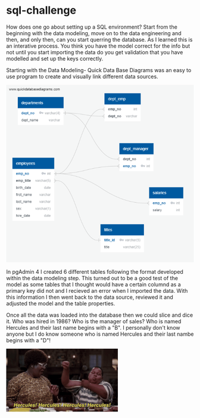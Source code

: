 # sql-challenge

How does one go about setting up a SQL environment?  Start from the beginning with the data modeling, 
move on to the data engineering and then, and only then, can you start querring the database.  As I 
learned this is an interative process.  You think you have the model correct for the info but not
until you start importing the data do you get validation that you have modelled and set up the keys 
correctly.

Starting with the Data Modeling- Quick Data Base Diagrams was an easy to use program to create and 
visually link different data sources.

![](images/QuickDBD-Employees.png)

In pgAdmin 4 I created 6 different tables following the format developed within the data modeling step.
This turned out to be a good test of the model as some tables that I thought would have a certain columnd
as a primary key did not and I recieved an error when I imported the data.  With this information I then 
went back to the data source, reviewed it and adjusted the model and the table properties.

Once all the data was loaded into the database then we could slice and dice it.  Who was hired in 1986?
Who is the manager of sales?  Who is named Hercules and their last name begins with a "B".  I personally
don't know anyone but I do know someone who is named Hercules and their last nambe begins with a "D"!


![](images/hercules.jpg)
